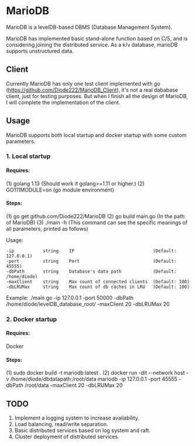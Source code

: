 # MarioDB
MarioDB is a levelDB-based DBMS (Database Management System). 

MarioDB has implemented basic stand-alone function based on C/S, and is considering joining the distributed service. 
As a k/v database, marioDB supports unstructured data.

## Client
Currently MarioDB has only one test client implemented with go (https://github.com/Diode222/MarioDB_Client), 
it's not a real dababase client, just for testing purposes. But when I finish all the design of MarioDB, 
I will complete the implementation of the client.

## Usage
MarioDB supports both local startup and docker startup with some custom parameters.

### 1. Local startup

#### Requires:
(1) golang 1.13 (Should work if golang>=1.11 or higher.)
(2) GO111MODULE=on (go module environment)
#### Steps:
(1) go get github.com/Diode222/MarioDB
(2) go build main.go (In the path of MarioDB)
(3) ./main -h (This command can see the specific meanings of all parameters, printed as follows)

Usage:

    -ip           string    IP                              (Default: 127.0.0.1)
    -port         string    Port                            (Default: 45555)
    -dbPath       string    Database's data path            (Default: /home/diode)
    -maxClient    string    Max count of connected clients  (Default: 100)
    -dbLRUMax     string    Max count of db caches in LRU   (Default: 100)
    
Example: ./main.go -ip 127.0.0.1 -port 50000 -dbPath /home/diode/levelDB_database_root/ -maxClient 20 -dbLRUMax 20

### 2. Docker startup
#### Requires:
Docker
#### Steps:
(1) sudo docker build -t mariodb:latest .
(2) docker run -dit --network host -v /home/diode/dbdatapath:/root/data mariodb -ip 127.0.0.1 -port 45555 -dbPath /root/data -maxClient 20 -dbLRUMax 20

## TODO
1. Implement a logging system to increase availability.
2. Load balancing, read/write separation.
3. Basic distributed services based on log system and raft.
4. Cluster deployment of distributed services.

